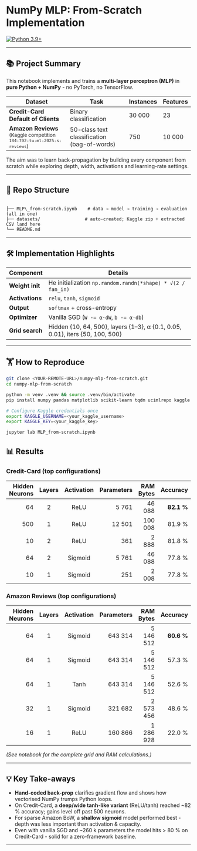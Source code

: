
# NumPy MLP: From-Scratch Implementation

<a href="https://www.python.org"><img src="https://img.shields.io/badge/python-3.9%2B-blue.svg" alt="Python 3.9+"></a>

---

## 📚 Project Summary
This notebook implements and trains a **multi-layer perceptron (MLP)** in **pure Python + NumPy** - no PyTorch, no TensorFlow.

| Dataset | Task | Instances | Features |
|---------|------|-----------|----------|
| **Credit-Card Default of Clients** | Binary classification | 30 000 | 23 |
| **Amazon Reviews** <sub>(Kaggle competition `184-702-tu-ml-2025-s-reviews`)</sub> | 50-class text classification (bag-of-words) | 750 | 10 000 |

The aim was to learn back-propagation by building every component from scratch while exploring depth, width, activations and learning-rate settings.

---

## 📂 Repo Structure
```

├── MLP\_from-scratch.ipynb    # data → model → training → evaluation (all in one)
├── datasets/                 # auto-created; Kaggle zip + extracted CSV land here
└── README.md

````

---

## 🛠 Implementation Highlights

| Component       | Details                                                   |
|-----------------|-----------------------------------------------------------|
| **Weight init** | He initialization `np.random.randn(*shape) * √(2 / fan_in)` |
| **Activations** | `relu`, `tanh`, `sigmoid`                                 |
| **Output**      | `softmax` + cross-entropy                                 |
| **Optimizer**   | Vanilla SGD (`W -= α·dW`, `b -= α·db`)                    |
| **Grid search** | Hidden {10, 64, 500}, layers {1–3}, α {0.1, 0.05, 0.01}, iters {50, 100, 500} |

---

## 🏋️ How to Reproduce
```bash
git clone <YOUR-REMOTE-URL>/numpy-mlp-from-scratch.git
cd numpy-mlp-from-scratch

python -m venv .venv && source .venv/bin/activate
pip install numpy pandas matplotlib scikit-learn tqdm ucimlrepo kaggle jupyterlab

# Configure Kaggle credentials once
export KAGGLE_USERNAME=<your_kaggle_username>
export KAGGLE_KEY=<your_kaggle_key>

jupyter lab MLP_from-scratch.ipynb
````


## 📊 Results

### Credit-Card (top configurations)

| Hidden Neurons | Layers | Activation | Parameters | RAM Bytes |   Accuracy |
| -------------: | :----: | :--------: | ---------: | --------: | ---------: |
|             64 |    2   |    ReLU    |      5 761 |    46 088 | **82.1 %** |
|            500 |    1   |    ReLU    |     12 501 |   100 008 |     81.9 % |
|             10 |    2   |    ReLU    |        361 |     2 888 |     81.8 % |
|             64 |    2   |   Sigmoid  |      5 761 |    46 088 |     77.8 % |
|             10 |    1   |   Sigmoid  |        251 |     2 008 |     77.8 % |

### Amazon Reviews (top configurations)

| Hidden Neurons | Layers | Activation | Parameters | RAM Bytes |   Accuracy |
| -------------: | :----: | :--------: | ---------: | --------: | ---------: |
|             64 |    1   |   Sigmoid  |    643 314 | 5 146 512 | **60.6 %** |
|             64 |    1   |   Sigmoid  |    643 314 | 5 146 512 |     57.3 % |
|             64 |    1   |    Tanh    |    643 314 | 5 146 512 |     52.6 % |
|             32 |    1   |   Sigmoid  |    321 682 | 2 573 456 |     48.6 % |
|             16 |    1   |    ReLU    |    160 866 | 1 286 928 |     22.0 % |

*(See notebook for the complete grid and RAM calculations.)*

---

## 💡 Key Take-aways

* **Hand-coded back-prop** clarifies gradient flow and shows how vectorised NumPy trumps Python loops.
* On Credit-Card, a **deep/wide tanh-like variant** (ReLU/tanh) reached \~82 % accuracy; gains level off past 500 neurons.
* For sparse Amazon BoW, a **shallow sigmoid** model performed best - depth was less important than activation & capacity.
* Even with vanilla SGD and \~260 k parameters the model hits > 80 % on Credit-Card - solid for a zero-framework baseline.

---
